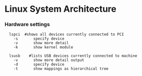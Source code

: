 # Linux System Architecture

### Hardware settings
```
  lspci  #shows all devices currently connected to PCI
    -s       specify device
    -v       show more detail
    -k       show kernel module

  lsusb    #lists USB devices currently connected to machine
    -v       show more detail output
    -d       specify device
    -t       show mappings as hierarchical tree
     


```


### 
```


```


### 
```


```



### 
```


```
